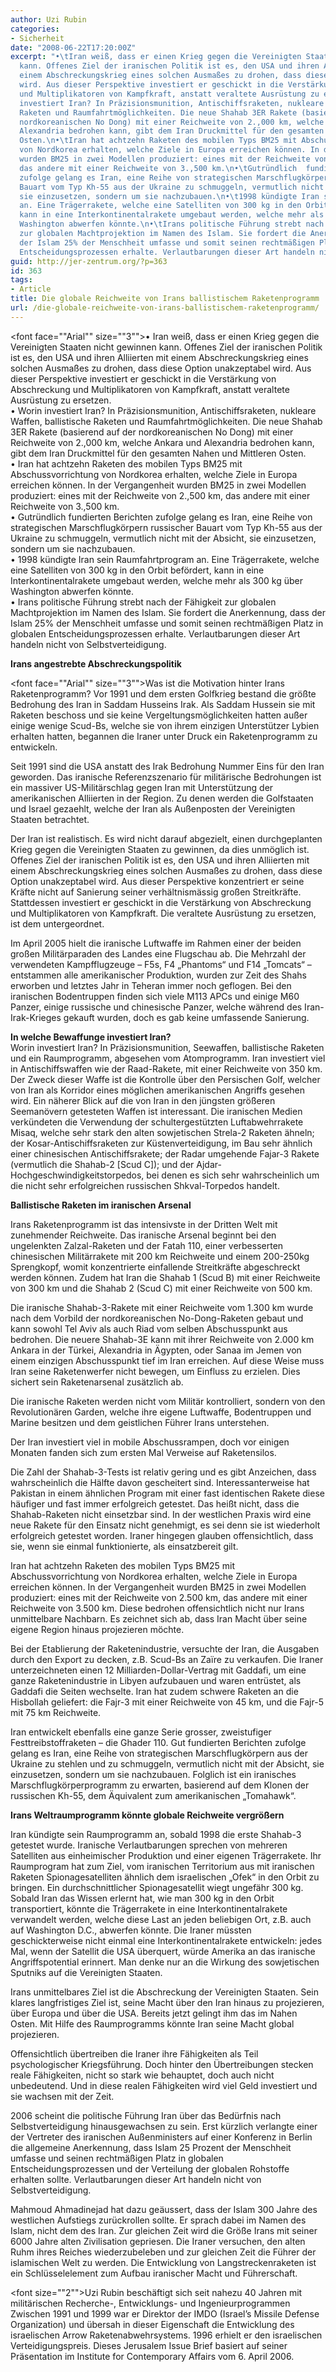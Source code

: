 ```yaml
---
author: Uzi Rubin
categories:
- Sicherheit
date: "2008-06-22T17:20:00Z"
excerpt: "•\tIran weiß, dass er einen Krieg gegen die Vereinigten Staaten nicht gewinnen
  kann. Offenes Ziel der iranischen Politik ist es, den USA und ihren Alliierten mit
  einem Abschreckungskrieg eines solchen Ausmaßes zu drohen, dass diese Option unakzeptabel
  wird. Aus dieser Perspektive investiert er geschickt in die Verstärkung von Abschreckung
  und Multiplikatoren von Kampfkraft, anstatt veraltete Ausrüstung zu ersetzen.\n•\tWorin
  investiert Iran? In Präzisionsmunition, Antischiffsraketen, nukleare Waffen, ballistische
  Raketen und Raumfahrtmöglichkeiten. Die neue Shahab 3ER Rakete (basierend auf der
  nordkoreanischen No Dong) mit einer Reichweite von 2.,000 km, welche Ankara und
  Alexandria bedrohen kann, gibt dem Iran Druckmittel für den gesamten Nahen und Mittleren
  Osten.\n•\tIran hat achtzehn Raketen des mobilen Typs BM25 mit Abschussvorrichtung
  von Nordkorea erhalten, welche Ziele in Europa erreichen können. In der Vergangenheit
  wurden BM25 in zwei Modellen produziert: eines mit der Reichweite von 2.,500 km,
  das andere mit einer Reichweite von 3.,500 km.\n•\tGutründlich  fundierten Berichten
  zufolge gelang es Iran, eine Reihe von strategischen Marschflugkörpern russischer
  Bauart vom Typ Kh-55 aus der Ukraine zu schmuggeln, vermutlich nicht mit der Absicht,
  sie einzusetzen, sondern um sie nachzubauen.\n•\t1998 kündigte Iran sein Raumfahrtprogram
  an. Eine Trägerrakete, welche eine Satelliten von 300 kg in den Orbit befördert,
  kann in eine Interkontinentalrakete umgebaut werden, welche mehr als 300 kg über
  Washington abwerfen könnte.\n•\tIrans politische Führung strebt nach der Fähigkeit
  zur globalen Machtprojektion im Namen des Islam. Sie fordert die Anerkennung, dass
  der Islam 25% der Menschheit umfasse und somit seinen rechtmäßigen Platz in globalen
  Entscheidungsprozessen erhalte. Verlautbarungen dieser Art handeln nicht von Selbstverteidigung."
guid: http://jer-zentrum.org/?p=363
id: 363
tags:
- Article
title: Die globale Reichweite von Irans ballistischem Raketenprogramm
url: /die-globale-reichweite-von-irans-ballistischem-raketenprogramm/
---
```


<font face=""Arial"" size=""3"">• Iran weiß, dass er einen Krieg gegen die Vereinigten Staaten nicht gewinnen kann. Offenes Ziel der iranischen Politik ist es, den USA und ihren Alliierten mit einem Abschreckungskrieg eines solchen Ausmaßes zu drohen, dass diese Option unakzeptabel wird. Aus dieser Perspektive investiert er geschickt in die Verstärkung von Abschreckung und Multiplikatoren von Kampfkraft, anstatt veraltete Ausrüstung zu ersetzen.  
• Worin investiert Iran? In Präzisionsmunition, Antischiffsraketen, nukleare Waffen, ballistische Raketen und Raumfahrtmöglichkeiten. Die neue Shahab 3ER Rakete (basierend auf der nordkoreanischen No Dong) mit einer Reichweite von 2.,000 km, welche Ankara und Alexandria bedrohen kann, gibt dem Iran Druckmittel für den gesamten Nahen und Mittleren Osten.  
• Iran hat achtzehn Raketen des mobilen Typs BM25 mit Abschussvorrichtung von Nordkorea erhalten, welche Ziele in Europa erreichen können. In der Vergangenheit wurden BM25 in zwei Modellen produziert: eines mit der Reichweite von 2.,500 km, das andere mit einer Reichweite von 3.,500 km.  
• Gutründlich fundierten Berichten zufolge gelang es Iran, eine Reihe von strategischen Marschflugkörpern russischer Bauart vom Typ Kh-55 aus der Ukraine zu schmuggeln, vermutlich nicht mit der Absicht, sie einzusetzen, sondern um sie nachzubauen.  
• 1998 kündigte Iran sein Raumfahrtprogram an. Eine Trägerrakete, welche eine Satelliten von 300 kg in den Orbit befördert, kann in eine Interkontinentalrakete umgebaut werden, welche mehr als 300 kg über Washington abwerfen könnte.  
• Irans politische Führung strebt nach der Fähigkeit zur globalen Machtprojektion im Namen des Islam. Sie fordert die Anerkennung, dass der Islam 25% der Menschheit umfasse und somit seinen rechtmäßigen Platz in globalen Entscheidungsprozessen erhalte. Verlautbarungen dieser Art handeln nicht von Selbstverteidigung.</font>

**Irans angestrebte Abschreckungspolitik**

<font face=""Arial"" size=""3"">Was ist die Motivation hinter Irans Raketenprogramm? Vor 1991 und dem ersten Golfkrieg bestand die größte Bedrohung des Iran in Saddam Husseins Irak. Als Saddam Hussein sie mit Raketen beschoss und sie keine Vergeltungsmöglichkeiten hatten außer einige wenige Scud-Bs, welche sie von ihrem einzigen Unterstützer Lybien erhalten hatten, begannen die Iraner unter Druck ein Raketenprogramm zu entwickeln.</font>

Seit 1991 sind die USA anstatt des Irak Bedrohung Nummer Eins für den Iran geworden. Das iranische Referenzszenario für militärische Bedrohungen ist ein massiver US-Militärschlag gegen Iran mit Unterstützung der amerikanischen Alliierten in der Region. Zu denen werden die Golfstaaten und Israel gezaehlt, welche der Iran als Außenposten der Vereinigten Staaten betrachtet.

Der Iran ist realistisch. Es wird nicht darauf abgezielt, einen durchgeplanten Krieg gegen die Vereinigten Staaten zu gewinnen, da dies unmöglich ist. Offenes Ziel der iranischen Politik ist es, den USA und ihren Alliierten mit einem Abschreckungskrieg eines solchen Ausmaßes zu drohen, dass diese Option unakzeptabel wird. Aus dieser Perspektive konzentriert er seine Kräfte nicht auf Sanierung seiner verhältnismässig großen Streitkräfte. Stattdessen investiert er geschickt in die Verstärkung von Abschreckung und Multiplikatoren von Kampfkraft. Die veraltete Ausrüstung zu ersetzen, ist dem untergeordnet.

Im April 2005 hielt die iranische Luftwaffe im Rahmen einer der beiden großen Militärparaden des Landes eine Flugschau ab. Die Mehrzahl der verwendeten Kampfflugzeuge – F5s, F4 „Phantoms“ und F14 „Tomcats“ – entstammen alle amerikanischer Produktion, wurden zur Zeit des Shahs erworben und letztes Jahr in Teheran immer noch geflogen. Bei den iranischen Bodentruppen finden sich viele M113 APCs und einige M60 Panzer, einige russische und chinesische Panzer, welche während des Iran-Irak-Krieges gekauft wurden, doch es gab keine umfassende Sanierung.

**In welche Bewaffunge investiert Iran?**   
Worin investiert Iran? In Präzisionsmunition, Seewaffen, ballistische Raketen und ein Raumprogramm, abgesehen vom Atomprogramm. Iran investiert viel in Antischiffswaffen wie der Raad-Rakete, mit einer Reichweite von 350 km. Der Zweck dieser Waffe ist die Kontrolle über den Persischen Golf, welcher von Iran als Korridor eines möglichen amerikanischen Angriffs gesehen wird. Ein näherer Blick auf die von Iran in den jüngsten größeren Seemanövern getesteten Waffen ist interessant. Die iranischen Medien verkündeten die Verwendung der schultergestützten Luftabwehrrakete Misaq, welche sehr stark den alten sowjetischen Strela-2 Raketen ähneln; der Kosar-Antischiffsraketen zur Küstenverteidigung, im Bau sehr ähnlich einer chinesischen Antischiffsrakete; der Radar umgehende Fajar-3 Rakete (vermutlich die Shahab-2 \[Scud C\]); und der Ajdar-Hochgeschwindigkeitstorpedos, bei denen es sich sehr wahrscheinlich um die nicht sehr erfolgreichen russischen Shkval-Torpedos handelt.

**Ballistische Raketen im iranischen Arsenal**

Irans Raketenprogramm ist das intensivste in der Dritten Welt mit zunehmender Reichweite. Das iranische Arsenal beginnt bei den ungelenkten Zalzal-Raketen und der Fatah 110, einer verbesserten chinesischen Militärrakete mit 200 km Reichweite und einem 200-250kg Sprengkopf, womit konzentrierte einfallende Streitkräfte abgeschreckt werden können. Zudem hat Iran die Shahab 1 (Scud B) mit einer Reichweite von 300 km und die Shahab 2 (Scud C) mit einer Reichweite von 500 km.

Die iranische Shahab-3-Rakete mit einer Reichweite vom 1.300 km wurde nach dem Vorbild der nordkoreanischen No-Dong-Raketen gebaut und kann sowohl Tel Aviv als auch Riad vom selben Abschusspunkt aus bedrohen. Die neuere Shahab-3E kann mit ihrer Reichweite von 2.000 km Ankara in der Türkei, Alexandria in Ägypten, oder Sanaa im Jemen von einem einzigen Abschusspunkt tief im Iran erreichen. Auf diese Weise muss Iran seine Raketenwerfer nicht bewegen, um Einfluss zu erzielen. Dies sichert sein Raketenarsenal zusätzlich ab.

Die iranische Raketen werden nicht vom Militär kontrolliert, sondern von den Revolutionären Garden, welche ihre eigene Luftwaffe, Bodentruppen und Marine besitzen und dem geistlichen Führer Irans unterstehen.

Der Iran investiert viel in mobile Abschussrampen, doch vor einigen Monaten fanden sich zum ersten Mal Verweise auf Raketensilos.

Die Zahl der Shahab-3-Tests ist relativ gering und es gibt Anzeichen, dass wahrscheinlich die Hälfte davon gescheitert sind. Interessanterweise hat Pakistan in einem ähnlichen Program mit einer fast identischen Rakete diese häufiger und fast immer erfolgreich getestet. Das heißt nicht, dass die Shahab-Raketen nicht einsetzbar sind. In der westlichen Praxis wird eine neue Rakete für den Einsatz nicht genehmigt, es sei denn sie ist wiederholt erfolgreich getestet worden. Iraner hingegen glauben offensichtlich, dass sie, wenn sie einmal funktionierte, als einsatzbereit gilt.

Iran hat achtzehn Raketen des mobilen Typs BM25 mit Abschussvorrichtung von Nordkorea erhalten, welche Ziele in Europa erreichen können. In der Vergangenheit wurden BM25 in zwei Modellen produziert: eines mit der Reichweite von 2.500 km, das andere mit einer Reichweite von 3.500 km. Diese bedrohen offensichtlich nicht nur Irans unmittelbare Nachbarn. Es zeichnet sich ab, dass Iran Macht über seine eigene Region hinaus projezieren möchte.

Bei der Etablierung der Raketenindustrie, versuchte der Iran, die Ausgaben durch den Export zu decken, z.B. Scud-Bs an Zaïre zu verkaufen. Die Iraner unterzeichneten einen 12 Milliarden-Dollar-Vertrag mit Gaddafi, um eine ganze Raketenindustrie in Libyen aufzubauen und waren entrüstet, als Gaddafi die Seiten wechselte. Iran hat zudem schwere Raketen an die Hisbollah geliefert: die Fajr-3 mit einer Reichweite von 45 km, und die Fajr-5 mit 75 km Reichweite.

Iran entwickelt ebenfalls eine ganze Serie grosser, zweistufiger Festtreibstoffraketen – die Ghader 110. Gut fundierten Berichten zufolge gelang es Iran, eine Reihe von strategischen Marschflugkörpern aus der Ukraine zu stehlen und zu schmuggeln, vermutlich nicht mit der Absicht, sie einzusetzen, sondern um sie nachzubauen. Folglich ist ein iranisches Marschflugkörperprogramm zu erwarten, basierend auf dem Klonen der russischen Kh-55, dem Äquivalent zum amerikanischen „Tomahawk“.

**Irans Weltraumprogramm könnte globale Reichweite vergrößern**

Iran kündigte sein Raumprogramm an, sobald 1998 die erste Shahab-3 getestet wurde. Iranische Verlautbarungen sprechen von mehreren Satelliten aus einheimischer Produktion und einer eigenen Trägerrakete. Ihr Raumprogram hat zum Ziel, vom iranischen Territorium aus mit iranischen Raketen Spionagesatelliten ähnlich dem israelischen „Ofek“ in den Orbit zu bringen. Ein durchschnittlicher Spionagesatellit wiegt ungefähr 300 kg. Sobald Iran das Wissen erlernt hat, wie man 300 kg in den Orbit transportiert, könnte die Trägerrakete in eine Interkontinentalrakete verwandelt werden, welche diese Last an jeden beliebigen Ort, z.B. auch auf Washington D.C., abwerfen könnte. Die Iraner müssten geschickterweise nicht einmal eine Interkontinentalrakete entwickeln: jedes Mal, wenn der Satellit die USA überquert, würde Amerika an das iranische Angriffspotential erinnert. Man denke nur an die Wirkung des sowjetischen Sputniks auf die Vereinigten Staaten.

Irans unmittelbares Ziel ist die Abschreckung der Vereinigten Staaten. Sein klares langfristiges Ziel ist, seine Macht über den Iran hinaus zu projezieren, über Europa und über die USA. Bereits jetzt gelingt ihm das im Nahen Osten. Mit Hilfe des Raumprogramms könnte Iran seine Macht global projezieren.

Offensichtlich übertreiben die Iraner ihre Fähigkeiten als Teil psychologischer Kriegsführung. Doch hinter den Übertreibungen stecken reale Fähigkeiten, nicht so stark wie behauptet, doch auch nicht unbedeutend. Und in diese realen Fähigkeiten wird viel Geld investiert und sie wachsen mit der Zeit.

2006 scheint die politische Führung Iran über das Bedürfnis nach Selbstverteidigung hinausgewachsen zu sein. Erst kürzlich verlangte einer der Vertreter des iranischen Außenministers auf einer Konferenz in Berlin die allgemeine Anerkennung, dass Islam 25 Prozent der Menschheit umfasse und seinen rechtmäßigen Platz in globalen Entscheidungsprozessen und der Verteilung der globalen Rohstoffe erhalten sollte. Verlautbarungen dieser Art handeln nicht von Selbstverteidigung.

Mahmoud Ahmadinejad hat dazu geäussert, dass der Islam 300 Jahre des westlichen Aufstiegs zurückrollen sollte. Er sprach dabei im Namen des Islam, nicht dem des Iran. Zur gleichen Zeit wird die Größe Irans mit seiner 6000 Jahre alten Zivilisation gepriesen. Die Iraner versuchen, den alten Ruhm ihres Reiches wiederzubeleben und zur gleichen Zeit die Führer der islamischen Welt zu werden. Die Entwicklung von Langstreckenraketen ist ein Schlüsselelement zum Aufbau iranischer Macht und Führerschaft.

<font size=""2"">Uzi Rubin beschäftigt sich seit nahezu 40 Jahren mit militärischen Recherche-, Entwicklungs- und Ingenieurprogrammen Zwischen 1991 und 1999 war er Direktor der IMDO (Israel’s Missile Defense Organization) und übersah in dieser Eigenschaft die Entwicklung des israelischen Arrow Raketenabwehrsystems. 1996 erhielt er den israelischen Verteidigungspreis. Dieses Jerusalem Issue Brief basiert auf seiner Präsentation im Institute for Contemporary Affairs vom 6. April 2006.</font>